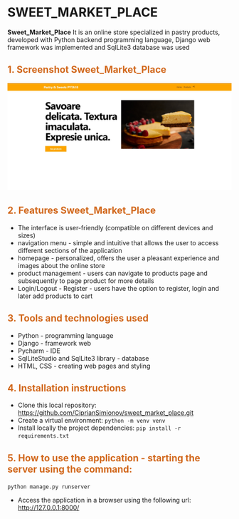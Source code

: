 # SWEET_MARKET_PLACE

**Sweet_Market_Place** It is an online store specialized in pastry products, developed with Python backend programming language, Django web framework was implemented and SqlLite3 database was used

## <span style="color:#D2691E;">1. Screenshot Sweet_Market_Place</span>
![Alt Text](photo_app/sweetmarketplace.jpg)

## <span style="color:#D2691E;">2. Features Sweet_Market_Place</span>
* The interface is user-friendly (compatible on different devices and sizes)
* navigation menu - simple and intuitive that allows the user to access different sections of the application
* homepage - personalized, offers the user a pleasant experience and images about the online store
* product management - users can navigate to products page and subsequently to page product for more details
* Login/Logout - Register - users have the option to register, login and later add products to cart


## <span style="color:#D2691E;"> 3. Tools and technologies used</span>
* Python - programming language
* Django - framework web
* Pycharm - IDE
* SqlLiteStudio and SqlLite3 library - database 
* HTML, CSS - creating web pages and styling

## <span style="color:#D2691E;">4. Installation instructions</span>
* Clone this local repository:
https://github.com/CiprianSimionov/sweet_market_place.git
* Create a virtual environment:
`python -m venv venv`
* Install locally the project dependencies:
`pip install -r requirements.txt`

## <span style="color:#D2691E;">5. How to use the application - starting the server using the command:</span>
`python manage.py runserver`

* Access the application in a browser using the following url: http://127.0.0.1:8000/

